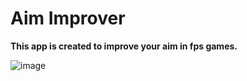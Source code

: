 # Aim Improver
**This app is created to improve your aim in fps games.**


![image](https://user-images.githubusercontent.com/92857033/235760206-cc24a791-a00c-40e6-b9a8-93147803a7fd.png)
